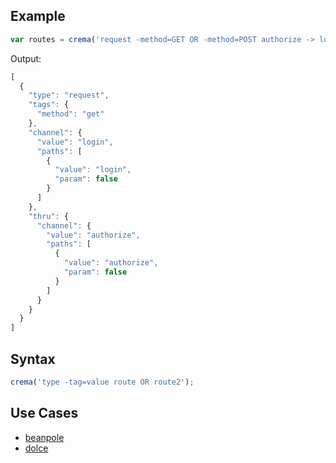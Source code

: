  

## Example

```javascript
var routes = crema('request -method=GET OR -method=POST authorize -> login');
```

Output:

```javascript
[
  {
    "type": "request",
    "tags": {
      "method": "get"
    },
    "channel": {
      "value": "login",
      "paths": [
        {
          "value": "login",
          "param": false
        }
      ]
    },
    "thru": {
      "channel": {
        "value": "authorize",
        "paths": [
          {
            "value": "authorize",
            "param": false
          }
        ]
      }
    }
  }
]
```

## Syntax

```javascript
crema('type -tag=value route OR route2');
```


## Use Cases

- [beanpole](beanpole)
- [dolce](dolce)
